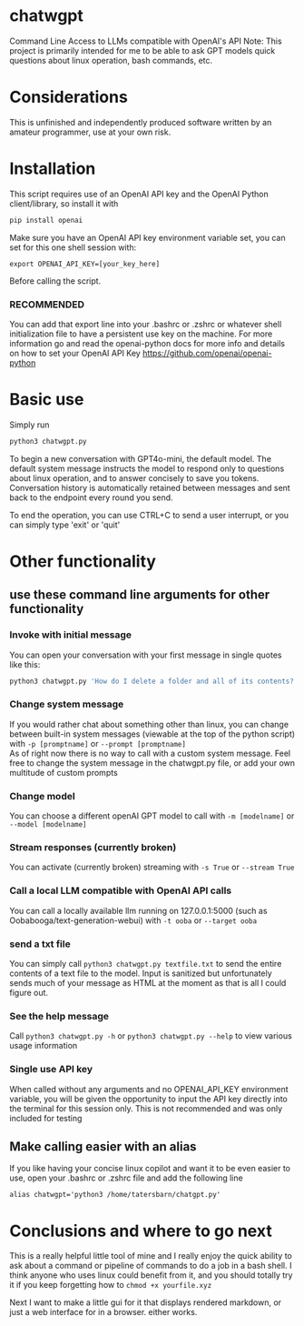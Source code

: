 # chatwgpt
Command Line Access to LLMs compatible with OpenAI's API
Note: This project is primarily intended for me to be able to ask GPT models quick questions about linux operation, bash commands, etc.
# Considerations
This is unfinished and independently produced software written by an amateur programmer, use at your own risk.
# Installation
This script requires use of an OpenAI API key and the OpenAI Python client/library, so install it with
```bash
pip install openai
```
Make sure you have an OpenAI API key environment variable set, you can set for this one shell session with:
```
export OPENAI_API_KEY=[your_key_here]
```
Before calling the script. 
### RECOMMENDED
You can add that export line into your .bashrc or .zshrc or whatever shell initialization file to have a persistent use key on the machine.
For more information go and read the openai-python docs for more info and details on how to set your OpenAI API Key https://github.com/openai/openai-python
# Basic use
Simply run
```bash
python3 chatwgpt.py
```
To begin a new conversation with GPT4o-mini, the default model. The default system message instructs the model to respond only to questions about linux operation, and to answer concisely to save you tokens. Conversation history is automatically retained between messages and sent back to the endpoint every round you send.

To end the operation, you can use CTRL+C to send a user interrupt, or you can simply type 'exit' or 'quit'

# Other functionality
## use these command line arguments for other functionality
### Invoke with initial message
You can open your conversation with your first message in single quotes like this:
```bash
python3 chatwgpt.py 'How do I delete a folder and all of its contents?'
```
### Change system message
If you would rather chat about something other than linux, you can change between built-in system messages (viewable at the top of the python script) with ```-p [promptname]``` or ```--prompt [promptname]```   
As of right now there is no way to call with a custom system message. Feel free to change the system message in the chatwgpt.py file, or add your own multitude of custom prompts
### Change model
You can choose a different openAI GPT model to call with ```-m [modelname]``` or ```--model [modelname]```
### Stream responses (currently broken)
You can activate (currently broken) streaming with ```-s True``` or ```--stream True```
### Call a local LLM compatible with OpenAI API calls
You can call a locally available llm running on 127.0.0.1:5000 (such as Oobabooga/text-generation-webui) with ```-t ooba``` or ```--target ooba```
### send a txt file
You can simply call ```python3 chatwgpt.py textfile.txt``` to send the entire contents of a text file to the model. Input is sanitized but unfortunately sends much of your message as HTML at the moment as that is all I could figure out. 
### See the help message
Call ```python3 chatwgpt.py -h``` or ```python3 chatwgpt.py --help``` to view various usage information
### Single use API key
When called without any arguments and no OPENAI_API_KEY environment variable, you will be given the opportunity to input the API key directly into the terminal for this session only. This is not recommended and was only included for testing
## Make calling easier with an alias
If you like having your concise linux copilot and want it to be even easier to use, open your .bashrc or .zshrc file and add the following line
```
alias chatwgpt='python3 /home/tatersbarn/chatgpt.py'
```
# Conclusions and where to go next
This is a really helpful little tool of mine and I really enjoy the quick ability to ask about a command or pipeline of commands to do a job in a bash shell. I think anyone who uses linux could benefit from it, and you should totally try it if you keep forgetting how to ```chmod +x yourfile.xyz```

Next I want to make a little gui for it that displays rendered markdown, or just a web interface for in a browser. either works.
